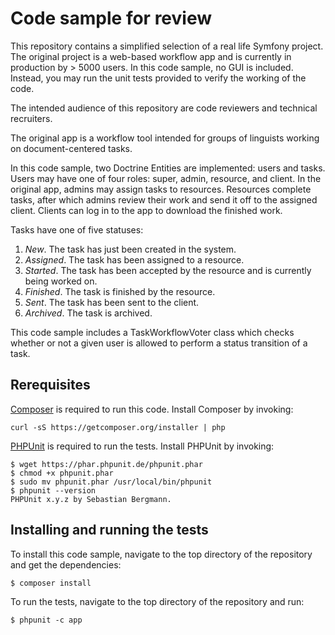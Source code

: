 Code sample for review
========================

This repository contains a simplified selection of a real life Symfony project.
The original project is a web-based workflow app and is currently in 
production by > 5000 users. In this code sample, no GUI is included. Instead,
you may run the unit tests provided to verify the working of the code.

The intended audience of this repository are code reviewers and technical
recruiters.

The original app is a workflow tool intended for groups of linguists working
on document-centered tasks. 

In this code sample, two Doctrine Entities are implemented: users and tasks. Users
may have one of four roles: super, admin, resource, and client. In the original app, admins
may assign tasks to resources. Resources complete tasks, after which admins
review their work and send it off to the assigned client. Clients can log in
to the app to download the finished work. 

Tasks have one of five statuses:
1. *New*. The task has just been created in the system.
2. *Assigned*. The task has been assigned to a resource.
3. *Started*. The task has been accepted by the resource and is currently being worked on.
4. *Finished*. The task is finished by the resource.
5. *Sent*. The task has been sent to the client.
6. *Archived*. The task is archived.

This code sample includes a TaskWorkflowVoter class which checks whether or not
a given user is allowed to perform a status transition of a task.

Rerequisites
---------------------------------
[Composer](https://getcomposer.org/) is required to run this code. Install Composer by invoking:

```curl -sS https://getcomposer.org/installer | php```

[PHPUnit](https://phpunit.de/manual/current/en/installation.html) is required to run the tests. Install PHPUnit by invoking:

```
$ wget https://phar.phpunit.de/phpunit.phar
$ chmod +x phpunit.phar
$ sudo mv phpunit.phar /usr/local/bin/phpunit
$ phpunit --version
PHPUnit x.y.z by Sebastian Bergmann.
```

Installing and running the tests
----------------------------------
To install this code sample, navigate to the top directory of the repository and get the dependencies:

```
$ composer install
```

To run the tests,  navigate to the top directory of the repository and run:

```$ phpunit -c app```
